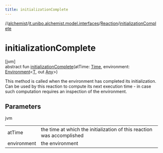 ```yaml
---
title: initializationComplete
---
```

//[alchemist](../../../index.html)/[it.unibo.alchemist.model.interfaces](../index.html)/[Reaction](index.html)/[initializationComplete](initialization-complete.html)



# initializationComplete



[jvm]\
abstract fun [initializationComplete](initialization-complete.html)(atTime: [Time](../-time/index.html), environment: [Environment](../-environment/index.html)<[T](../../it.unibo.alchemist.core.interfaces/-scheduler/index.html), out [Any](https://kotlinlang.org/api/latest/jvm/stdlib/kotlin/-any/index.html)>)



This method is called when the environment has completed its initialization. Can be used by this reaction to compute its next execution time - in case such computation requires an inspection of the environment.



## Parameters


jvm

| | |
|---|---|
| atTime | the time at which the initialization of this reaction was accomplished |
| environment | the environment |




